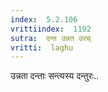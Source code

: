 ```yaml
---
index:  5.2.106
vrittiindex:  1192
sutra:  दन्त उन्नत उरच्
vritti:  laghu 
---
```


उन्नता दन्ताः सन्त्यस्य दन्तुरः..

